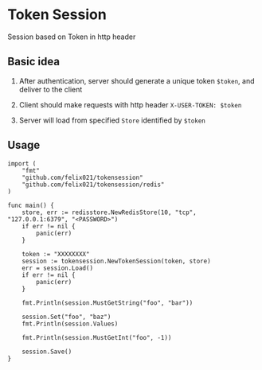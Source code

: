 # Token Session

Session based on Token in http header

## Basic idea

1. After authentication, server should generate a unique token `$token`, and deliver to the client

2. Client should make requests with http header `X-USER-TOKEN: $token`

3. Server will load from specified `Store` identified by `$token`

## Usage


```
import (
    "fmt"
    "github.com/felix021/tokensession"
    "github.com/felix021/tokensession/redis"
)

func main() {
    store, err := redisstore.NewRedisStore(10, "tcp", "127.0.0.1:6379", "<PASSWORD>")
    if err != nil {
        panic(err)
    }

    token := "XXXXXXXX"
    session := tokensession.NewTokenSession(token, store)
    err = session.Load()
    if err != nil {
        panic(err)
    }

    fmt.Println(session.MustGetString("foo", "bar"))

    session.Set("foo", "baz")
    fmt.Println(session.Values)

    fmt.Println(session.MustGetInt("foo", -1))

    session.Save()
}
```
